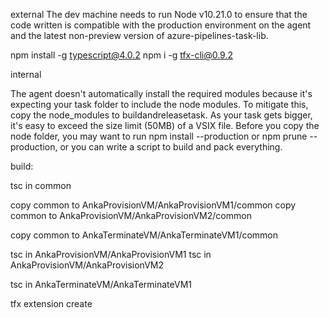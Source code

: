 external
The dev machine needs to run Node v10.21.0 to ensure that the code written is compatible with the production environment on the agent and the latest non-preview version of azure-pipelines-task-lib.

npm install -g typescript@4.0.2
npm i -g tfx-cli@0.9.2

internal

The agent doesn't automatically install the required modules because it's expecting your task folder to include the node modules. To mitigate this, copy the node_modules to buildandreleasetask. As your task gets bigger, it's easy to exceed the size limit (50MB) of a VSIX file. Before you copy the node folder, you may want to run npm install --production or npm prune --production, or you can write a script to build and pack everything.




build:

tsc in common

copy common to AnkaProvisionVM/AnkaProvisionVM1/common
copy common to AnkaProvisionVM/AnkaProvisionVM2/common

copy common to AnkaTerminateVM/AnkaTerminateVM1/common


tsc in AnkaProvisionVM/AnkaProvisionVM1
tsc in AnkaProvisionVM/AnkaProvisionVM2

tsc in AnkaTerminateVM/AnkaTerminateVM1

tfx extension create